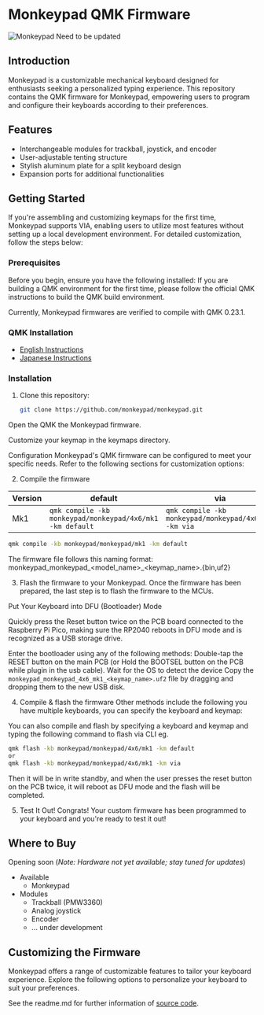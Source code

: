 # Monkeypad QMK Firmware

![Monkeypad](link_to_monkeypad_image)
Need to be updated

## Introduction

Monkeypad is a customizable mechanical keyboard designed for enthusiasts seeking a personalized typing experience. This repository contains the QMK firmware for Monkeypad, empowering users to program and configure their keyboards according to their preferences.

## Features

- Interchangeable modules for trackball, joystick, and encoder
- User-adjustable tenting structure
- Stylish aluminum plate for a split keyboard design
- Expansion ports for additional functionalities

## Getting Started

If you're assembling and customizing keymaps for the first time, Monkeypad supports VIA, enabling users to utilize most features without setting up a local development environment. For detailed customization, follow the steps below:

### Prerequisites

Before you begin, ensure you have the following installed:
If you are building a QMK environment for the first time, please follow the official QMK instructions to build the QMK build environment.

Currently, Monkeypad firmwares are verified to compile with QMK 0.23.1.

### QMK Installation

- [English Instructions](https://github.com/qmk/qmk_firmware/blob/master/docs/newbs_getting_started.md)
- [Japanese Instructions](https://github.com/qmk/qmk_firmware/blob/master/docs/ja/newbs_getting_started.md)

### Installation

1. Clone this repository:

   ```bash
   git clone https://github.com/monkeypad/monkeypad.git

Open the QMK the Monkeypad firmware.

Customize your keymap in the keymaps directory.

Configuration
Monkeypad's QMK firmware can be configured to meet your specific needs. Refer to the following sections for customization options:

2. Compile the firmware

| Version | default                                                         | via                                                         |
| -------------- | --------------------------------------------------------------- | ----------------------------------------------------------- |
| Mk1            | `qmk compile -kb monkeypad/monkeypad/4x6/mk1 -km default` | `qmk compile -kb monkeypad/monkeypad/4x6/mk1 -km via` |

```bash
qmk compile -kb monkeypad/monkeypad/mk1 -km default
```
The firmware file follows this naming format:
monkeypad_monkeypad_<model_name>_<keymap_name>.{bin,uf2}

3. Flash the firmware to your Monkeypad.
Once the firmware has been prepared, the last step is to flash the firmware to the MCUs.

Put Your Keyboard into DFU (Bootloader) Mode

Quickly press the Reset button twice on the PCB board connected to the Raspberry Pi Pico, making sure the RP2040 reboots in DFU mode and is recognized as a USB storage drive.

Enter the bootloader using any of the following methods:
Double-tap the RESET button on the main PCB (or Hold the BOOTSEL button on the PCB while plugin in the usb cable).
Wait for the OS to detect the device
Copy the `monkeypad_monkeypad_4x6_mk1_<keymap_name>.uf2` file by dragging and dropping them to the new USB disk.

4. Compile & flash the firmware
Other methods include the following
you have multiple keyboards, you can specify the keyboard and keymap:

You can also compile and flash by specifying a keyboard and keymap and typing the following command to flash via CLI eg. 

```bash
qmk flash -kb monkeypad/monkeypad/4x6/mk1 -km default
or
qmk flash -kb monkeypad/monkeypad/4x6/mk1 -km via
```

Then it will be in write standby, and when the user presses the reset button on the PCB twice, it will reboot as DFU mode and the flash will be completed.

5. Test It Out!
Congrats! Your custom firmware has been programmed to your keyboard and you're ready to test it out!

## Where to Buy

Opening soon (*Note: Hardware not yet available; stay tuned for updates*)

* Available
    * Monkeypad
* Modules
    * Trackball (PMW3360)
    * Analog joystick
    * Encoder
    * ... under development

## Customizing the Firmware

Monkeypad offers a range of customizable features to tailor your keyboard experience. Explore the following options to personalize your keyboard to suit your preferences.

See the readme.md for further information of [source code](./qmk_firmware/keyboards/monkeypad/4x6/readme.md). 
